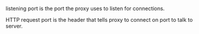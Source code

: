 listening port is the port the proxy uses to listen for connections.

HTTP request port is the header that tells proxy to connect on port to talk to server. 